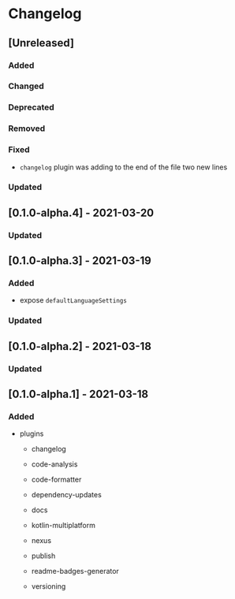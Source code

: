 # Changelog

## [Unreleased]

### Added

### Changed

### Deprecated

### Removed

### Fixed

- `changelog` plugin was adding to the end of the file two new lines

### Updated

## [0.1.0-alpha.4] - 2021-03-20

### Updated

## [0.1.0-alpha.3] - 2021-03-19

### Added

- expose `defaultLanguageSettings`

### Updated

## [0.1.0-alpha.2] - 2021-03-18

### Updated

## [0.1.0-alpha.1] - 2021-03-18

### Added

- plugins

    - changelog

    - code-analysis

    - code-formatter

    - dependency-updates

    - docs

    - kotlin-multiplatform

    - nexus

    - publish

    - readme-badges-generator

    - versioning
